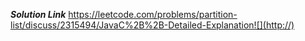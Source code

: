 ***Solution Link***
https://leetcode.com/problems/partition-list/discuss/2315494/JavaC%2B%2B-Detailed-Explanation![](http://)